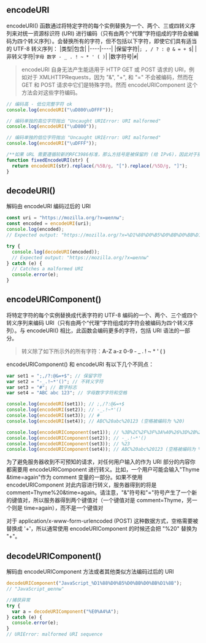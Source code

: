 ## encodeURI

encodeURI() 函数通过将特定字符的每个实例替换为一个、两个、三或四转义序列来对统一资源标识符 (URI) 进行编码（只有由两个“代理”字符组成的字符会被编码为四个转义序列）。会替换所有的字符，但不包括以下字符，即使它们具有适当的 UTF-8 转义序列：
|类型|包含|
|----|----|
|保留字符|`; , / ? : @ & = + $`|
|非转义字符|`字母 数字 - _ . ! ~ * ' ( )`|
|数字符号|`#`|

> encodeURI 自身无法产生能适用于 HTTP GET 或 POST 请求的 URI，例如对于 XMLHTTPRequests，因为 "&", "+", 和 "=" 不会被编码，然而在 GET 和 POST 请求中它们是特殊字符。然而 encodeURIComponent 这个方法会对这些字符编码。

```js
// 编码高 - 低位完整字符 ok
console.log(encodeURI("\uD800\uDFFF"));

// 编码单独的高位字符抛出 "Uncaught URIError: URI malformed"
console.log(encodeURI("\uD800"));

// 编码单独的低位字符抛出 "Uncaught URIError: URI malformed"
console.log(encodeURI("\uDFFF"));

/**如果 URL 需要遵循较新的RFC3986标准，那么方括号是被保留的 (给 IPv6)，因此对于那些没有被编码的 URL 部分 (例如主机)，可以使用下面的代码： */
function fixedEncodeURI(str) {
  return encodeURI(str).replace(/%5B/g, "[").replace(/%5D/g, "]");
}
```

## decodeURI()

解码由 encodeURI 编码过后的 URI

```js
const uri = "https://mozilla.org/?x=шеллы";
const encoded = encodeURI(uri);
console.log(encoded);
// Expected output: "https://mozilla.org/?x=%D1%88%D0%B5%D0%BB%D0%BB%D1%8B"

try {
  console.log(decodeURI(encoded));
  // Expected output: "https://mozilla.org/?x=шеллы"
} catch (e) {
  // Catches a malformed URI
  console.error(e);
}
```

## encodeURIComponent()

将特定字符的每个实例替换成代表字符的 UTF-8 编码的一个、两个、三个或四个转义序列来编码 URI（只有由两个“代理”字符组成的字符会被编码为四个转义序列）。与 encodeURI() 相比，此函数会编码更多的字符，包括 URI 语法的一部分。

> 转义除了如下所示外的所有字符：**A-Z a-z 0-9 - \_ . ! ~ \* ' ( )**

encodeURIComponent() 和 encodeURI 有以下几个不同点：

```js
var set1 = ";,/?:@&=+$"; // 保留字符
var set2 = "-_.!~*'()"; // 不转义字符
var set3 = "#"; // 数字标志
var set4 = "ABC abc 123"; // 字母数字字符和空格

console.log(encodeURI(set1)); // ;,/?:@&=+$
console.log(encodeURI(set2)); // -_.!~*'()
console.log(encodeURI(set3)); // #
console.log(encodeURI(set4)); // ABC%20abc%20123 (空格被编码为 %20)

console.log(encodeURIComponent(set1)); // %3B%2C%2F%3F%3A%40%26%3D%2B%24
console.log(encodeURIComponent(set2)); // -_.!~*'()
console.log(encodeURIComponent(set3)); // %23
console.log(encodeURIComponent(set4)); // ABC%20abc%20123 (空格被编码为 %20)
```

为了避免服务器收到不可预知的请求，对任何用户输入的作为 URI 部分的内容你都需要用 encodeURIComponent 进行转义。比如，一个用户可能会输入"Thyme &time=again"作为 comment 变量的一部分。如果不使用 encodeURIComponent 对此内容进行转义，服务器得到的将是 comment=Thyme%20&time=again。请注意，"&"符号和"="符号产生了一个新的键值对，所以服务器得到两个键值对（一个键值对是 comment=Thyme，另一个则是 time=again），而不是一个键值对

对于 application/x-www-form-urlencoded (POST) 这种数据方式，空格需要被替换成 '+'，所以通常使用 encodeURIComponent 的时候还会把 "%20" 替换为 "+"。

## decodeURIComponent()

解码由 encodeURIComponent 方法或者其他类似方法编码过后的 URI

```js
decodeURIComponent("JavaScript_%D1%88%D0%B5%D0%BB%D0%BB%D1%8B");
// "JavaScript_шеллы"

//捕获异常
try {
  var a = decodeURIComponent("%E0%A4%A");
} catch (e) {
  console.error(e);
}
// URIError: malformed URI sequence
```
